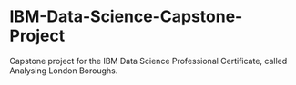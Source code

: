 # IBM-Data-Science-Capstone-Project
Capstone project for the IBM Data Science Professional Certificate, called Analysing London Boroughs.
